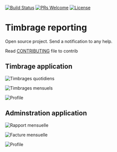 [![Build Status](https://travis-ci.org/jboz/reporting.svg?branch=master)](https://travis-ci.org/jboz/reporting) [![PRs Welcome](https://img.shields.io/badge/PRs-welcome-brightgreen.svg?style=flat-square)](http://makeapullrequest.com) [![License](https://img.shields.io/github/license/jboz/reporting)](LICENSE)

# Timbrage reporting

Open source project. Send a notification to any help.

Read [CONTRIBUTING](CONTRIBUTING.md) file to contrib

## Timbrage application

![Timbrages quotidiens](/docs/screenshots/timbrage/timbrage.png=250x)

![Timbrages mensuels](/docs/screenshots/timbrage/bill.png=250x)

![Profile](/docs/screenshots/timbrage/profile.png=250x)

## Adminstration application

![Rapport mensuelle](/docs/screenshots/admin/month.png=250x)

![Facture mensuelle](/docs/screenshots/admin/bill.png=250x)

![Profile](/docs/screenshots/admin/profile.png=250x)
